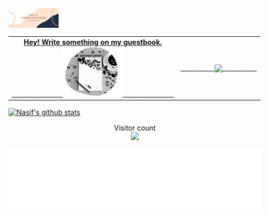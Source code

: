 <img width="100" alt="Hello, I'm Nasif. " src="https://raw.githubusercontent.com/oii-nasif/oii-nasif/master/images/header.jpg"> 

<table width="100%">
    <tr>
        <td align="center">
            <a href="https://github.com/oii-nasif/oii-nasif/issues/new?template=Guestbook_entry.md">
                <strong>Hey! Write something on my guestbook.</strong>
                <br />
                <span>&nbsp;&nbsp;&nbsp;&nbsp;&nbsp;&nbsp;&nbsp;&nbsp;</span> 
                <span>&nbsp;&nbsp;&nbsp;&nbsp;&nbsp;&nbsp;&nbsp;&nbsp;</span>                
                <span>&nbsp;&nbsp;&nbsp;&nbsp;&nbsp;&nbsp;&nbsp;&nbsp;</span> 
                <img height="100" alt="Book" src="https://raw.githubusercontent.com/oii-nasif/oii-nasif/master/images/guest_book.png"> 
                <span>&nbsp;&nbsp;&nbsp;&nbsp;&nbsp;&nbsp;&nbsp;&nbsp;</span> 
                <span>&nbsp;&nbsp;&nbsp;&nbsp;&nbsp;&nbsp;&nbsp;&nbsp;</span>
                <span>&nbsp;&nbsp;&nbsp;&nbsp;&nbsp;&nbsp;&nbsp;&nbsp;</span>                 
            </a>   
        </td>
        <td align="center">
            <a href="https://github.com/oii-nasif/github-readme-stats">
                <span>&nbsp;&nbsp;&nbsp;&nbsp;&nbsp;&nbsp;&nbsp;&nbsp;</span>
                <span>&nbsp;&nbsp;&nbsp;&nbsp;&nbsp;&nbsp;&nbsp;&nbsp;</span>    
                <img align="center" src="https://github-readme-stats.vercel.app/api/top-langs/?username=oii-nasif" />
                <span>&nbsp;&nbsp;&nbsp;&nbsp;&nbsp;&nbsp;&nbsp;&nbsp;</span>
                <span>&nbsp;&nbsp;&nbsp;&nbsp;&nbsp;&nbsp;&nbsp;&nbsp;</span>
            </a>
        </td>
    </tr>
</table>



<a href="https://github.com/oii-nasif/github-readme-stats">
  <img align="center" src="https://github-readme-stats.vercel.app/api?username=oii-nasif&show_icons=true&line_height=27" alt="Nasif's github stats" />
</a>

<p align="center"> 
  Visitor count<br>
  <img src="https://profile-counter.glitch.me/oii-nasif/count.svg" />
</p>

<!-- Footer -->
<div align="center">
    <img height="120" alt="Thanks for visiting me" width="100%" src="https://raw.githubusercontent.com/oii-nasif/oii-nasif/master/images/marquee.svg" />
    <br />
</div>